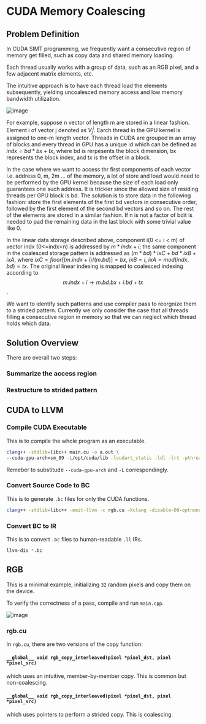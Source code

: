# CUDA Memory Coalescing

## Problem Definition
In CUDA SIMT programming, we frequently want a consecutive region of memory get filled, such as copy data and shared memory loading.

Each thread usually works with a group of data, such as an RGB pixel, and a few adjacent matrix elements, etc.

The intuitive approach is to have each thread load the elements subsequently, yielding uncoalesced memory access and low memory bandwidth utilization.

![image](https://github.com/zianglih/EECS583_Project/assets/40673516/c29dc0fe-c1b0-4880-be0f-222297b7720a)



For example, suppose n vector of length m are stored in a linear fashion. Element i of vector j denoted as $V_j^i$. Earch thread in the GPU kernel is assigned to one-m length vector. Threads in CUDA are grouped in an array of blocks and every thread in GPU has a unique id which can be defined as $indx = bd*bx +tx$, where bd is rerpesents the block dimension, bx represents the block index, and tx is the offset in a block.

In the case where we want to access thr first components of each vector i.e. address 0, m, 2m ... of the memory, a lot of store and load would need to be performed by the GPU kernel because the size of each load only guarantees one such address. It is trickier since the allowed size of residing threads per GPU block is bd. The solution is to store data in the following fashion: store the first elements of the first bd vectors in consecutive order, followed by the first element of the second bd vectors and so on. The rest of the elements are stored in a similar fashion. If n is not a factor of bdit is needed to pad the remaining data in the last block with some trivial value like 0.

In the linear data storage described above, component i(0 <= i < m) of vector indx (0<=indx<n) is addressed by $m * indx + i$; the same component in the coalesced storage pattern is addressed as $(m*bd)*ixC + bd * ixB + ixA$, where $ixC = floor[(m.indx + i)/(m.bd)]=bx$, $ixB=i$, $ixA=mod(indx,bd)=tx$.
The original linear indexing is mapped to coalesced indexing according to $$m.indx+i \rightarrow m.bd.bx+i.bd+tx$$.

We want to identify such patterns and use compiler pass to reorgnize them to a strided pattern.
Currently we only consider the case that all threads filling a consecutive region in memory so that we can neglect which thread holds which data.


## Solution Overview

There are overall two steps:

### Summarize the access region

### Restructure to strided pattern

## CUDA to LLVM

### Compile CUDA Executable
This is to compile the whole program as an executable.
```bash
clang++ -stdlib=libc++ main.cu -o a.out \
--cuda-gpu-arch=sm_89 -L/opt/cuda/lib -lcudart_static -ldl -lrt -pthread
```
Remeber to substitude ```--cuda-gpu-arch``` and ```-L``` correspondingly.
### Convert Source Code to BC
This is to generate ```.bc``` files for only the CUDA functions.
```bash
clang++ -stdlib=libc++ -emit-llvm -c rgb.cu -Xclang -disable-O0-optnone
```
### Convert BC to IR
This is to convert ```.bc``` files to human-readable ```.ll``` IRs.
```bash
llvm-dis *.bc
```

## RGB
This is a minimal example, initializing ```32``` random pixels and copy them on the device.

To verify the correctness of a pass, compile and run ```main.cpp```.

![image](https://github.com/zianglih/EECS583_Project/assets/52993433/88bfcad0-6f1a-4e49-8d31-1c58e497c5d8)


### rgb.cu
In ```rgb.cu```, there are two versions of the copy function:
#### ```__global__ void rgb_copy_interleaved(pixel *pixel_dst, pixel *pixel_src)```
which uses an intuitive, member-by-member copy.
This is common but non-coalescing.
#### ```__global__ void rgb_copy_interleaved(pixel *pixel_dst, pixel *pixel_src)```
which uses pointers to perform a strided copy.
This is coalescing.
